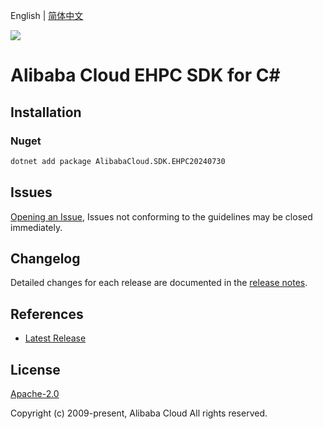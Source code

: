 English | [简体中文](README-CN.md)

![](https://aliyunsdk-pages.alicdn.com/icons/AlibabaCloud.svg)

# Alibaba Cloud EHPC SDK for C#

## Installation

### Nuget

```bash
dotnet add package AlibabaCloud.SDK.EHPC20240730
```

## Issues

[Opening an Issue](https://github.com/aliyun/alibabacloud-csharp-sdk/issues/new), Issues not conforming to the guidelines may be closed immediately.

## Changelog

Detailed changes for each release are documented in the [release notes](./ChangeLog.md).

## References

* [Latest Release](https://github.com/aliyun/alibabacloud-csharp-sdk/)

## License

[Apache-2.0](http://www.apache.org/licenses/LICENSE-2.0)

Copyright (c) 2009-present, Alibaba Cloud All rights reserved.
